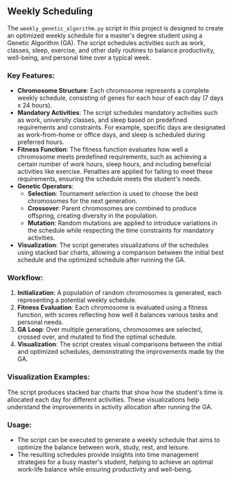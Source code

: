## Weekly Scheduling

The `weekly_genetic_algorithm.py` script in this project is designed to create an optimized weekly schedule for a master's degree student using a Genetic Algorithm (GA). The script schedules activities such as work, classes, sleep, exercise, and other daily routines to balance productivity, well-being, and personal time over a typical week.

### Key Features:
- **Chromosome Structure**: Each chromosome represents a complete weekly schedule, consisting of genes for each hour of each day (7 days x 24 hours).
- **Mandatory Activities**: The script schedules mandatory activities such as work, university classes, and sleep based on predefined requirements and constraints. For example, specific days are designated as work-from-home or office days, and sleep is scheduled during preferred hours.
- **Fitness Function**: The fitness function evaluates how well a chromosome meets predefined requirements, such as achieving a certain number of work hours, sleep hours, and including beneficial activities like exercise. Penalties are applied for failing to meet these requirements, ensuring the schedule meets the student's needs.
- **Genetic Operators**:
  - **Selection**: Tournament selection is used to choose the best chromosomes for the next generation.
  - **Crossover**: Parent chromosomes are combined to produce offspring, creating diversity in the population.
  - **Mutation**: Random mutations are applied to introduce variations in the schedule while respecting the time constraints for mandatory activities.
- **Visualization**: The script generates visualizations of the schedules using stacked bar charts, allowing a comparison between the initial best schedule and the optimized schedule after running the GA.

### Workflow:
1. **Initialization**: A population of random chromosomes is generated, each representing a potential weekly schedule.
2. **Fitness Evaluation**: Each chromosome is evaluated using a fitness function, with scores reflecting how well it balances various tasks and personal needs.
3. **GA Loop**: Over multiple generations, chromosomes are selected, crossed over, and mutated to find the optimal schedule.
4. **Visualization**: The script creates visual comparisons between the initial and optimized schedules, demonstrating the improvements made by the GA.

### Visualization Examples:
The script produces stacked bar charts that show how the student's time is allocated each day for different activities. These visualizations help understand the improvements in activity allocation after running the GA.

### Usage:
- The script can be executed to generate a weekly schedule that aims to optimize the balance between work, study, rest, and leisure.
- The resulting schedules provide insights into time management strategies for a busy master's student, helping to achieve an optimal work-life balance while ensuring productivity and well-being.
